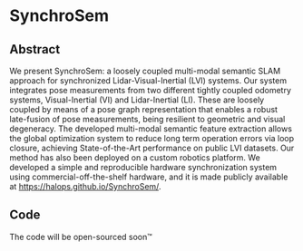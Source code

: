 # SynchroSem

## Abstract
We present SynchroSem: a loosely coupled multi-modal semantic SLAM approach for synchronized Lidar-Visual-Inertial (LVI) systems. Our system integrates pose measurements from two different tightly coupled odometry systems, Visual-Inertial (VI) and Lidar-Inertial (LI). These are loosely coupled by means of a pose graph representation that enables a robust late-fusion of pose measurements, being resilient to geometric and visual degeneracy. The developed multi-modal semantic feature extraction allows the global optimization system to reduce long term operation errors via loop closure, achieving State-of-the-Art performance on public LVI datasets.
Our method has also been deployed on a custom robotics platform. We developed a simple and reproducible hardware synchronization system using commercial-off-the-shelf hardware, and it is made publicly available at https://halops.github.io/SynchroSem/.

## Code
The code will be open-sourced soon™
